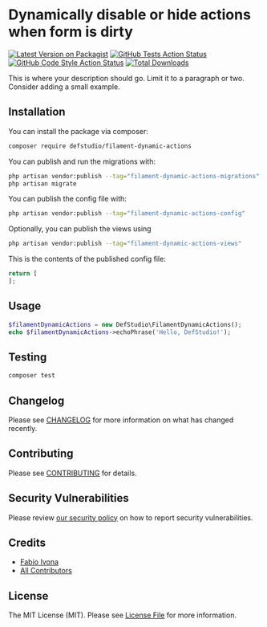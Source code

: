 # Dynamically disable or hide actions when form is dirty

[![Latest Version on Packagist](https://img.shields.io/packagist/v/defstudio/filament-dynamic-actions.svg?style=flat-square)](https://packagist.org/packages/defstudio/filament-dynamic-actions)
[![GitHub Tests Action Status](https://img.shields.io/github/actions/workflow/status/defstudio/filament-dynamic-actions/run-tests.yml?branch=main&label=tests&style=flat-square)](https://github.com/defstudio/filament-dynamic-actions/actions?query=workflow%3Arun-tests+branch%3Amain)
[![GitHub Code Style Action Status](https://img.shields.io/github/actions/workflow/status/defstudio/filament-dynamic-actions/fix-php-code-styling.yml?branch=main&label=code%20style&style=flat-square)](https://github.com/defstudio/filament-dynamic-actions/actions?query=workflow%3A"Fix+PHP+code+styling"+branch%3Amain)
[![Total Downloads](https://img.shields.io/packagist/dt/defstudio/filament-dynamic-actions.svg?style=flat-square)](https://packagist.org/packages/defstudio/filament-dynamic-actions)



This is where your description should go. Limit it to a paragraph or two. Consider adding a small example.

## Installation

You can install the package via composer:

```bash
composer require defstudio/filament-dynamic-actions
```

You can publish and run the migrations with:

```bash
php artisan vendor:publish --tag="filament-dynamic-actions-migrations"
php artisan migrate
```

You can publish the config file with:

```bash
php artisan vendor:publish --tag="filament-dynamic-actions-config"
```

Optionally, you can publish the views using

```bash
php artisan vendor:publish --tag="filament-dynamic-actions-views"
```

This is the contents of the published config file:

```php
return [
];
```

## Usage

```php
$filamentDynamicActions = new DefStudio\FilamentDynamicActions();
echo $filamentDynamicActions->echoPhrase('Hello, DefStudio!');
```

## Testing

```bash
composer test
```

## Changelog

Please see [CHANGELOG](CHANGELOG.md) for more information on what has changed recently.

## Contributing

Please see [CONTRIBUTING](.github/CONTRIBUTING.md) for details.

## Security Vulnerabilities

Please review [our security policy](../../security/policy) on how to report security vulnerabilities.

## Credits

- [Fabio Ivona](https://github.com/fabio-ivona)
- [All Contributors](../../contributors)

## License

The MIT License (MIT). Please see [License File](LICENSE.md) for more information.
